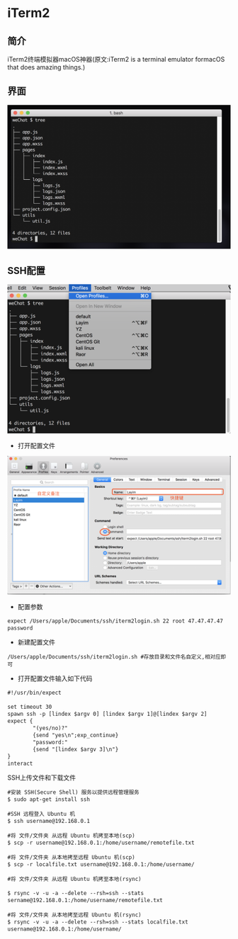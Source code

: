 # iTerm2

## 简介

iTerm2终端模拟器macOS神器(原文:iTerm2 is a terminal emulator formacOS that does amazing things.)



## 界面

![image-20180808174615600](assets/image-20180808174615600.png)



## SSH配置

![image-20180808175029586](assets/image-20180808175029586.png)

- 打开配置文件

![image-20180808175147242](assets/image-20180808175147242.png)

- 配置参数

```shell
expect /Users/apple/Documents/ssh/iterm2login.sh 22 root 47.47.47.47 password
```

- 新建配置文件

```
/Users/apple/Documents/ssh/iterm2login.sh #存放目录和文件名自定义,相对应即可
```

- 打开配置文件输入如下代码

```shell
#!/usr/bin/expect

set timeout 30
spawn ssh -p [lindex $argv 0] [lindex $argv 1]@[lindex $argv 2]
expect {
        "(yes/no)?"
        {send "yes\n";exp_continue}
        "password:"
        {send "[lindex $argv 3]\n"}
}
interact

```





SSH上传文件和下载文件

```Shell
#安装 SSH(Secure Shell) 服务以提供远程管理服务 
$ sudo apt-get install ssh

#SSH 远程登入 Ubuntu 机 
$ ssh username@192.168.0.1

#将 文件/文件夹 从远程 Ubuntu 机拷至本地(scp) 
$ scp -r username@192.168.0.1:/home/username/remotefile.txt

#将 文件/文件夹 从本地拷至远程 Ubuntu 机(scp) 
$ scp -r localfile.txt username@192.168.0.1:/home/username/

#将 文件/文件夹 从远程 Ubuntu 机拷至本地(rsync)

$ rsync -v -u -a --delete --rsh=ssh --stats sername@192.168.0.1:/home/username/remotefile.txt

#将 文件/文件夹 从本地拷至远程 Ubuntu 机(rsync)
$ rsync -v -u -a --delete --rsh=ssh --stats localfile.txt username@192.168.0.1:/home/username/

```

